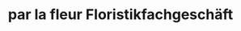 ---
title: "par la fleur Floristikfachgeschäft"
url: /groeningen/par-la-fleur-floristikfachgeschaeft/
shop: Blumen
---